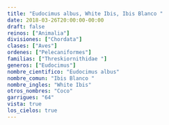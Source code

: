 ```yaml
---
title: "Eudocimus albus, White Ibis, Ibis Blanco "
date: 2018-03-26T20:00:00-00:00
draft: false
reinos: ["Animalia"]
divisiones: ["Chordata"]
clases: ["Aves"]
ordenes: ["Pelecaniformes"]
familias: ["Threskiornithidae "]
generos: ["Eudocimus"]
nombre_cientifico: "Eudocimus albus"
nombre_comun: "Ibis Blanco "
nombre_ingles: "White Ibis"
otros_nombres: "Coco"
garrigues: "64"
vista: true
los_cielos: true
---
```

